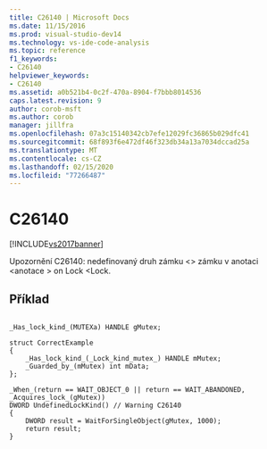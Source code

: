 ```yaml
---
title: C26140 | Microsoft Docs
ms.date: 11/15/2016
ms.prod: visual-studio-dev14
ms.technology: vs-ide-code-analysis
ms.topic: reference
f1_keywords:
- C26140
helpviewer_keywords:
- C26140
ms.assetid: a0b521b4-0c2f-470a-8904-f7bbb8014536
caps.latest.revision: 9
author: corob-msft
ms.author: corob
manager: jillfra
ms.openlocfilehash: 07a3c15140342cb7efe12029fc36865b029dfc41
ms.sourcegitcommit: 68f893f6e472df46f323db34a13a7034dccad25a
ms.translationtype: MT
ms.contentlocale: cs-CZ
ms.lasthandoff: 02/15/2020
ms.locfileid: "77266487"
---
```

# <a name="c26140"></a>C26140
[!INCLUDE[vs2017banner](../includes/vs2017banner.md)]

Upozornění C26140: nedefinovaný druh zámku \<> zámku v anotaci \<anotace > on Lock \<Lock.  
  
## <a name="example"></a>Příklad  
  
```  
  
_Has_lock_kind_(MUTEXa) HANDLE gMutex;   
  
struct CorrectExample   
{   
    _Has_lock_kind_(_Lock_kind_mutex_) HANDLE mMutex;   
    _Guarded_by_(mMutex) int mData;   
};  
  
_When_(return == WAIT_OBJECT_0 || return == WAIT_ABANDONED, _Acquires_lock_(gMutex))  
DWORD UndefinedLockKind() // Warning C26140   
{   
    DWORD result = WaitForSingleObject(gMutex, 1000);   
    return result;  
}  
  
```
